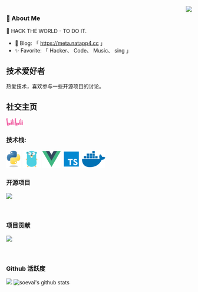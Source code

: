 <img align="right" src="https://count.getloli.com/get/@:soevai?theme=rule34">

### 👤 About Me

🤔 HACK THE WORLD - TO DO IT.
- 💬 Blog: 「 https://meta.natapp4.cc 」
- ✨ Favorite: 「 Hacker、 Code、 Music、 sing 」

## 技术爱好者
热爱技术，喜欢参与一些开源项目的讨论。

## 社交主页
<a href="https://space.bilibili.com/84500837"><code><img height="20" src="./images/bilibili.png"></code></a>


### **技术栈:**
<a href="https://v3.cn.vuejs.org"><code><img height="50" src="./images/python.png"></code></a>
<a href="https://v3.cn.vuejs.org"><code><img height="50" src="./images/golang.png"></code></a>
<a href="https://reactjs.org/"><code><img height="50" src="./images/vue.png"></code></a>
<a href="https://go.dev/"><code><img height="50" src="./images/typescript.png"></code></a>
<a href="https://www.docker.com"><code><img height="50" src="./images/docker.png"></code></a>

### 开源项目
[![](https://github-readme-stats.vercel.app/api/pin/?username=soevai&repo=Memory64)](https://github.com/soevai/Memory64)
<br><br><br>

### 项目贡献
[![](https://github-readme-stats.vercel.app/api/pin/?username=k2-fsa&repo=sherpa-ncnn)](https://github.com/k2-fsa/sherpa-ncnn)
<br><br><br>

### Github 活跃度
[![](https://activity-graph.herokuapp.com/graph?username=soevai&theme=dracula)](https://github.com/ashutosh00710/github-readme-activity-graph)
![soevai's github stats](https://github-readme-stats.vercel.app/api?username=soevai&show_icons=true&theme=vue)
